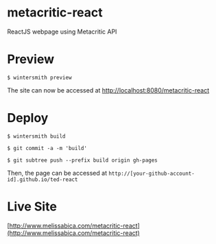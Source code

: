 # metacritic-react

ReactJS webpage using Metacritic API

# Preview
	$ wintersmith preview

The site can now be accessed at [http://localhost:8080/metacritic-react](http://localhost:8080/metacritic-react)

# Deploy

    $ wintersmith build

    $ git commit -a -m 'build'

    $ git subtree push --prefix build origin gh-pages

Then, the page can be accessed at `http://[your-github-account-id].github.io/ted-react`

# Live Site

[http://www.melissabica.com/metacritic-react](http://www.melissabica.com/metacritic-react)